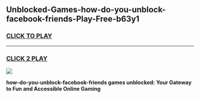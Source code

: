 
## Unblocked-Games-how-do-you-unblock-facebook-friends-Play-Free-b63y1
<h3>
<a href="https://premium76.site?title=how-do-you-unblock-facebook-friends&ref=23A">CLICK TO PLAY</a></h3>
<hr>

<h3>
<a href="https://premium76.site?title=how-do-you-unblock-facebook-friends&ref=23A">CLICK 2 PLAY</a>
  
</h3>

<a href="https://premium76.site?title=how-do-you-unblock-facebook-friends&ref=23A"><img src="https://clearcache.store/games.png"></a>


**how-do-you-unblock-facebook-friends games unblocked: Your Gateway to Fun and Accessible Online Gaming**
